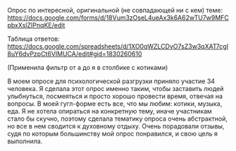 Опрос по интересной, оригинальной (не совпадающей ни с кем) теме:
https://docs.google.com/forms/d/18Vum3zOseL4ueAx3k6A62wTU7w9MFCpbxXslZIPnqKE/edit

Таблица ответов: https://docs.google.com/spreadsheets/d/1XO0qWZLCDyO7sZ3w3qXAT7cgl8uY6dvPzpCt6VIMUCA/edit#gid=1830260610 

(Применила фильтр от а до я в столбике с котиками)

В моем опросе для психологической разгрузки приняло участие 34 человека. Я сделала этот опрос именно таким, чтобы заставить людей улыбнуться, посмеяться и просто хорошо провести время, отвечая на вопросы. В моей гугл-форме есть все, что мы любим: котики, музыка, еда. Я не хотела опираться на конкретную тему, иначе участникам стало бы скучно, поэтому сделала тематику опроса очень абстрактной, но все в нем сводится к духовному отдыху. Очень порадовали отзывы, судя по которым большинству мой опрос понравился, и свою цель я выполнила. 
